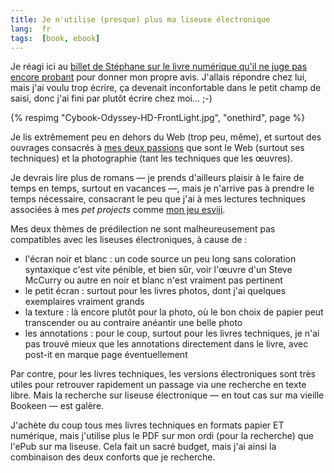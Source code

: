 ```yaml
---
title: Je n'utilise (presque) plus ma liseuse électronique
lang:  fr
tags:  [book, ebook]
---
```


Je réagi ici au [billet de Stéphane sur le livre numérique qu'il ne juge pas encore probant](http://nota-bene.org/Livre-numerique-pas-encore-probant-pour-moi) pour donner mon propre avis. J'allais répondre chez lui, mais j'ai voulu trop écrire, ça devenait inconfortable dans le petit champ de saisi, donc j'ai fini par plutôt écrire chez moi… ;-)

{% respimg "Cybook-Odyssey-HD-FrontLight.jpg", "onethird", page %}

Je lis extrêmement peu en dehors du Web (trop peu, même), et surtout des ouvrages consacrés à [mes deux passions](/a-propos.html) que sont le Web (surtout ses techniques) et la photographie (tant les techniques que les œuvres).

Je devrais lire plus de romans — je prends d'ailleurs plaisir à le faire de temps en temps, surtout en vacances —, mais je n'arrive pas à prendre le temps nécessaire, consacrant le peu que j'ai à mes lectures techniques associées à mes *pet projects* comme [mon jeu esviji](http://esviji.com/).

Mes deux thèmes de prédilection ne sont malheureusement pas compatibles avec les liseuses électroniques, à cause de :

- l'écran noir et blanc : un code source un peu long sans coloration syntaxique c'est vite pénible, et bien sûr, voir l'œuvre d'un Steve McCurry ou autre en noir et blanc n'est vraiment pas pertinent
- le petit écran : surtout pour les livres photos, dont j'ai quelques exemplaires vraiment grands
- la texture : là encore plutôt pour la photo, où le bon choix de papier peut transcender ou au contraire anéantir une belle photo
- les annotations : pour le coup, surtout pour les livres techniques, je n'ai pas trouvé mieux que les annotations directement dans le livre, avec post-it en marque page éventuellement

Par contre, pour les livres techniques, les versions électroniques sont très utiles pour retrouver rapidement un passage via une recherche en texte libre. Mais la recherche sur liseuse électronique — en tout cas sur ma vieille Bookeen — est galère.

J'achète du coup tous mes livres techniques en formats papier ET numérique, mais j'utilise plus le PDF sur mon ordi (pour la recherche) que l'ePub sur ma liseuse. Cela fait un sacré budget, mais j'ai ainsi la combinaison des deux conforts que je recherche.
